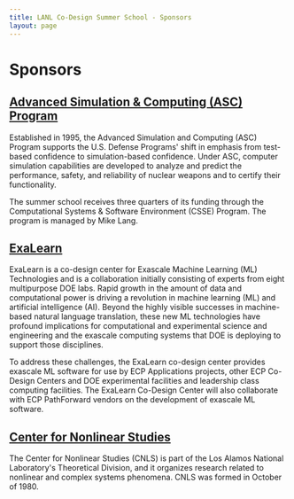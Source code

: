 ```yaml
---
title: LANL Co-Design Summer School - Sponsors
layout: page
---
```


# Sponsors

## [Advanced Simulation & Computing (ASC) Program](http://nnsa.energy.gov/asc)

Established in 1995, the Advanced Simulation and Computing (ASC) Program supports the U.S. Defense Programs' shift in emphasis from test-based confidence to simulation-based confidence. Under ASC, computer simulation capabilities are developed to analyze and predict the performance, safety, and reliability of nuclear weapons and to certify their functionality.

The summer school receives three quarters of its funding through the Computational Systems & Software Environment (CSSE) Program. The program is managed by Mike Lang.

## [ExaLearn](https://github.com/exalearn)

ExaLearn is a co-design center for Exascale Machine Learning (ML) Technologies and is a collaboration initially consisting of experts from eight multipurpose DOE labs. Rapid growth in the amount of data and computational power is driving a revolution in machine learning (ML) and artificial intelligence (AI). Beyond the highly visible successes in machine-based natural language translation, these new ML technologies have profound implications for computational and experimental science and engineering and the exascale computing systems that DOE is deploying to support those disciplines.

To address these challenges, the ExaLearn co-design center provides exascale ML software for use by ECP Applications projects, other ECP Co-Design Centers and DOE experimental facilities and leadership class computing facilities. The ExaLearn Co-Design Center will also collaborate with ECP PathForward vendors on the development of exascale ML software.

## [Center for Nonlinear Studies](https://cnls.lanl.gov/External/)

The Center for Nonlinear Studies (CNLS) is part of the Los Alamos National Laboratory's Theoretical Division, and it organizes research related to nonlinear and complex systems phenomena. CNLS was formed in October of 1980.
